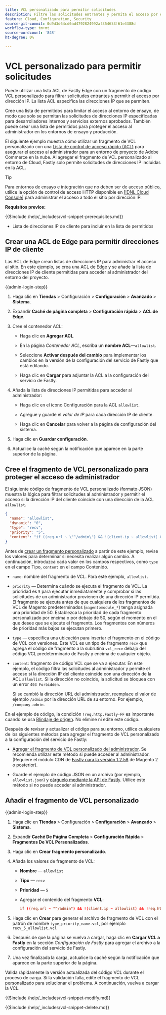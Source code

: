 ```yaml
---
title: VCL personalizado para permitir solicitudes
description: Filtre las solicitudes entrantes y permita el acceso por dirección IP a los sitios de Adobe Commerce mediante una lista ACL de Fastly Edge y un fragmento de VCL personalizado.
feature: Cloud, Configuration, Security
source-git-commit: 0d9d3d64cd0ad4792824992af354653f61e4388d
workflow-type: tm+mt
source-wordcount: '848'
ht-degree: 0%

---
```


# VCL personalizado para permitir solicitudes

Puede utilizar una lista ACL de Fastly Edge con un fragmento de código VCL personalizado para filtrar solicitudes entrantes y permitir el acceso por dirección IP. La lista ACL especifica las direcciones IP que se permiten.

Cree una lista de permitidos para limitar el acceso al entorno de ensayo, de modo que solo se permitan las solicitudes de direcciones IP especificadas para desarrolladores internos y servicios externos aprobados. También puede crear una lista de permitidos para proteger el acceso al administrador en los entornos de ensayo y producción.

El siguiente ejemplo muestra cómo utilizar un fragmento de VCL personalizado con una [Lista de control de acceso rápido (ACL)](https://docs.fastly.com/guides/access-control-lists/about-acls) para asegurar el acceso al administrador para un entorno de proyecto de Adobe Commerce en la nube. Al agregar el fragmento de VCL personalizado al entorno de Cloud, Fastly solo permite solicitudes de direcciones IP incluidas en la ACL.

>[!TIP]
>
>Para entornos de ensayo e integración que no deben ser de acceso público, utilice la opción de control de acceso HTTP disponible en [[!DNL Cloud Console]](../project/overview.md#access-the-project-web-interface) para administrar el acceso a todo el sitio por dirección IP.

**Requisitos previos:**


{{$include /help/_includes/vcl-snippet-prerequisites.md}}

- Lista de direcciones IP de cliente para incluir en la lista de permitidos

## Crear una ACL de Edge para permitir direcciones IP de cliente

Las ACL de Edge crean listas de direcciones IP para administrar el acceso al sitio. En este ejemplo, se crea una ACL de Edge y se añade la lista de direcciones IP de cliente permitidas para acceder al administrador del entorno del proyecto.

{{admin-login-step}}

1. Haga clic en **Tiendas** > Configuración > **Configuración** > **Avanzado** > **Sistema**.

1. Expandir **Caché de página completa** > **Configuración rápida** > **ACL de Edge**.

1. Cree el contenedor ACL:

   - Haga clic en **Agregar ACL**.

   - En la página *Contenedor ACL*, escriba un **nombre ACL**—`allowlist`.

   - Seleccione **Activar después del cambio** para implementar los cambios en la versión de la configuración del servicio de Fastly que está editando.

   - Haga clic en **Cargar** para adjuntar la ACL a la configuración del servicio de Fastly.

1. Añada la lista de direcciones IP permitidas para acceder al administrador:

   - Haga clic en el icono Configuración para la ACL `allowlist`.

   - Agregue y guarde el *valor de IP* para cada dirección IP de cliente.

   - Haga clic en **Cancelar** para volver a la página de configuración del sistema.

1. Haga clic en **Guardar configuración**.

1. Actualice la caché según la notificación que aparece en la parte superior de la página.

## Cree el fragmento de VCL personalizado para proteger el acceso de administrador

El siguiente código de fragmento de VCL personalizado (formato JSON) muestra la lógica para filtrar solicitudes al administrador y permitir el acceso si la dirección IP del cliente coincide con una dirección de la ACL `allowlist`.

```json
{
  "name": "allowlist",
  "dynamic": "0",
  "type": "recv",
  "priority": "5",
  "content": "if ((req.url ~ \"^/admin\") && !(client.ip ~ allowlist) && !req.http.Fastly-FF) { error 403 \"Forbidden\"; }"
}
```

Antes de [crear un fragmento personalizado](https://experienceleague.adobe.com/docs/commerce-on-cloud/user-guide/cdn/custom-vcl-snippets/fastly-vcl-allowlist.html#add-the-custom-vcl-snippet) a partir de este ejemplo, revise los valores para determinar si necesita realizar algún cambio. A continuación, introduzca cada valor en los campos respectivos, como `type` en el campo Tipo, `content` en el campo Contenido.

- `name`: nombre del fragmento de VCL. Para este ejemplo, `allowlist`.

- `priority` — Determina cuándo se ejecuta el fragmento de VCL. La prioridad es `5` para ejecutar inmediatamente y comprobar si las solicitudes de un administrador provienen de una dirección IP permitida. El fragmento se ejecuta antes de que cualquiera de los fragmentos de VCL de Magento predeterminados (`magentomodule_*`) tenga asignada una prioridad de 50. Establezca la prioridad de cada fragmento personalizado por encima o por debajo de 50, según el momento en el que desee que se ejecute el fragmento. Los fragmentos con números de prioridad más bajos se ejecutan primero.

- `type` — especifica una ubicación para insertar el fragmento en el código de VCL con versiones. Este VCL es un tipo de fragmento `recv` que agrega el código de fragmento a la subrutina `vcl_recv` debajo del código VCL predeterminado de Fastly y encima de cualquier objeto.

- `content`: fragmento de código VCL que se va a ejecutar. En este ejemplo, el código filtra las solicitudes al administrador y permite el acceso si la dirección IP del cliente coincide con una dirección de la ACL `allowlist`. Si la dirección no coincide, la solicitud se bloquea con un error `403 Forbidden`.

  Si se cambió la dirección URL del administrador, reemplace el valor de ejemplo `/admin` por la dirección URL de su entorno. Por ejemplo, `/company-admin`.

En el ejemplo de código, la condición `!req.http.Fastly-FF` es importante cuando se usa [Blindaje de origen](fastly-custom-cache-configuration.md#configure-back-ends-and-origin-shielding). No elimine ni edite este código.

Después de revisar y actualizar el código para su entorno, utilice cualquiera de los siguientes métodos para agregar el fragmento de VCL personalizado a la configuración del servicio de Fastly:

- [Agregar el fragmento de VCL personalizado del administrador](#add-the-custom-vcl-snippet). Se recomienda utilizar este método si puede acceder al administrador. (Requiere el módulo CDN de [Fastly para la versión 1.2.58](fastly-configuration.md#upgrade) de Magento 2 o posterior).

- Guarde el ejemplo de código JSON en un archivo (por ejemplo, `allowlist.json`) y [cárguelo mediante la API de Fastly](fastly-vcl-custom-snippets.md#manage-custom-vcl-snippets-using-the-api). Utilice este método si no puede acceder al administrador.

## Añadir el fragmento de VCL personalizado

{{admin-login-step}}

1. Haga clic en **Tiendas** > Configuración > **Configuración** > **Avanzado** > **Sistema**.

1. Expandir **Caché De Página Completa** > **Configuración Rápida** > **Fragmentos De VCL Personalizados**.

1. Haga clic en **Crear fragmento personalizado**.

1. Añada los valores de fragmento de VCL:

   - **Nombre** — `allowlist`

   - **Tipo** — `recv`

   - **Prioridad** — `5`

   - Agregar el contenido del fragmento **VCL**:

     ```conf
     if ((req.url ~ "^/admin") && !(client.ip ~ allowlist) && !req.http.Fastly-FF) { error 403 "Forbidden";}
     ```

1. Haga clic en **Crear** para generar el archivo de fragmento de VCL con el patrón de nombre `type_priority_name.vcl`, por ejemplo `recv_5_allowlist.vcl`

1. Después de que la página se vuelva a cargar, haga clic en **Cargar VCL a Fastly** en la sección *Configuración de Fastly* para agregar el archivo a la configuración del servicio de Fastly.

1. Una vez finalizada la carga, actualice la caché según la notificación que aparece en la parte superior de la página.

Valida rápidamente la versión actualizada del código VCL durante el proceso de carga. Si la validación falla, edite el fragmento de VCL personalizado para solucionar el problema. A continuación, vuelva a cargar la VCL.

{{$include /help/_includes/vcl-snippet-modify.md}}

{{$include /help/_includes/vcl-snippet-delete.md}}
